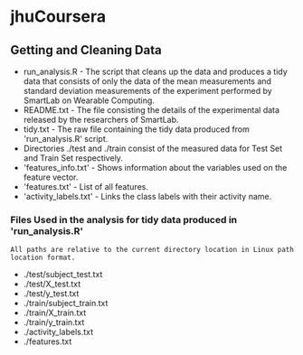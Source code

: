 jhuCoursera
===========
## Getting and Cleaning Data
* run_analysis.R - The script that cleans up the data and produces a tidy data that consists of only the data of the mean measurements and standard deviation measurements of the experiment performed by SmartLab on Wearable Computing.
* README.txt - The file consisting the details of the experimental data released by the researchers of SmartLab.
* tidy.txt - The raw file containing the tidy data produced from 'run_analysis.R' script.
* Directories ./test and ./train consist of the measured data for Test Set and Train Set respectively.
* 'features_info.txt' - Shows information about the variables used on the feature vector.
* 'features.txt' - List of all features.
* 'activity_labels.txt' - Links the class labels with their activity name.

### Files Used in the analysis for tidy data produced in 'run_analysis.R'
    All paths are relative to the current directory location in Linux path location format.
* ./test/subject_test.txt
* ./test/X_test.txt
* ./test/y_test.txt
* ./train/subject_train.txt
* ./train/X_train.txt
* ./train/y_train.txt
* ./activity_labels.txt
* ./features.txt